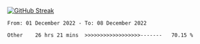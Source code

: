 [![GitHub Streak](https://streak-stats.demolab.com?user=renren-017&theme=sea&hide_border=true&background=DD272700)](https://git.io/streak-stats)

<!--START_SECTION:waka-->

```text
From: 01 December 2022 - To: 08 December 2022

Other    26 hrs 21 mins  >>>>>>>>>>>>>>>>>>-------   70.15 %
```

<!--END_SECTION:waka-->
